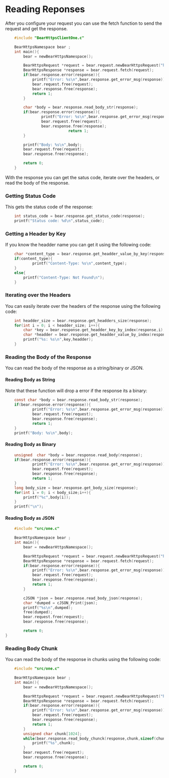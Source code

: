 # Reading Reponses

After you configure your request you can use the fetch function to send the request and get the response.
```c
    #include "BearHttpsClientOne.c"

    BearHttpsNamespace bear ;
    int main(){
        bear = newBearHttpsNamespace();

        BearHttpsRequest *request = bear.request.newBearHttpsRequest("https://example.com");
        BearHttpsResponse *response = bear.request.fetch(request);
        if(bear.response.error(response)){
            printf("Error: %s\n",bear.response.get_error_msg(response));
            bear.request.free(request);
            bear.response.free(response);
            return 1;
        }

        char *body = bear.response.read_body_str(response);
        if(bear.response.error(response)){
                printf("Error: %s\n",bear.response.get_error_msg(response));
                bear.request.free(request);
                bear.response.free(response);
                            return 1;
        }

        printf("Body: %s\n",body);
        bear.request.free(request);
        bear.response.free(response);

        return 0;
    }
```

With the response you can get the satus code, iterate over the headers, or read the body of the response.

### Getting Status Code 

This gets the status code of the response:
```c
    int status_code = bear.response.get_status_code(response);
    printf("Status code: %d\n",status_code);

```
### Getting a Header by Key

If you know the headder name you can get it using the following code:
```c
    char *content_type = bear.response.get_headder_value_by_key(response,"Content-Type");
    if(content_type){
            printf("Content-Type: %s\n",content_type);
    }
    else{
        printf("Content-Type: Not Found\n");
    }
```

### Iterating over the Headers

You can easily iterate over the headers of the response using the following code:
```c
    int headder_size = bear.response.get_headders_size(response);
    for(int i = 0; i < headder_size; i++){
        char *key = bear.response.get_headder_key_by_index(response,i);
        char *headder = bear.response.get_headder_value_by_index(response,i);
        printf("%s: %s\n",key,headder);
    }    
```
### Reading the Body of the Response

You can read the body of the response as a string/binary or JSON.

#### Reading Body as String

Note that these function will drop a error if the response its a binary:
```c 
    const char *body = bear.response.read_body_str(response);
    if(bear.response.error(response)){
            printf("Error: %s\n",bear.response.get_error_msg(response));
            bear.request.free(request);
            bear.response.free(response); 
            return 1;
    }
    printf("Body: %s\n",body);
```
#### Reading Body as Binary

```c 
    unsigned  char *body = bear.response.read_body(response);
    if(bear.response.error(response)){
            printf("Error: %s\n",bear.response.get_error_msg(response));
            bear.request.free(request);
            bear.response.free(response); 
            return 1;
    }
    long body_size = bear.response.get_body_size(response);
    for(int i = 0; i < body_size;i++){
        printf("%c",body[i]);
    }
    printf("\n");
```

#### Reading Body as JSON

```c
    #include "src/one.c"

    BearHttpsNamespace bear ;
    int main(){
        bear = newBearHttpsNamespace();

        BearHttpsRequest *request = bear.request.newBearHttpsRequest("https://jsonplaceholder.typicode.com/todos/1");
        BearHttpsResponse *response = bear.request.fetch(request);
        if(bear.response.error(response)){
            printf("Error: %s\n",bear.response.get_error_msg(response));
            bear.request.free(request);
            bear.response.free(response);
            return 1;
        }

        cJSON *json = bear.response.read_body_json(response);
        char *dumped = cJSON_Print(json);
        printf("%s\n",dumped);
        free(dumped);
        bear.request.free(request);
        bear.response.free(response);

        return 0;
}
```

### Reading Body Chunk

You can read the body of the response in chunks using the following code:
```c
    #include "src/one.c"

    BearHttpsNamespace bear ;
    int main(){
        bear = newBearHttpsNamespace();

        BearHttpsRequest *request = bear.request.newBearHttpsRequest("https://example.com/");
        BearHttpsResponse *response = bear.request.fetch(request);
        if(bear.response.error(response)){
            printf("Error: %s\n",bear.response.get_error_msg(response));
            bear.request.free(request);
            bear.response.free(response);
            return 1;
        }
        unsigned char chunk[1024];
        while(bear.response.read_body_chunck(response,chunk,sizeof(chunk)-1) > 0){
            printf("%s",chunk);
        }
        bear.request.free(request);
        bear.response.free(response);

        return 0;
    }
```
